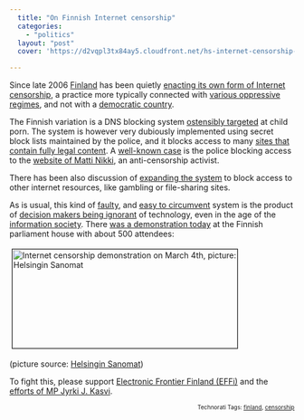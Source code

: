 ```yaml
---
  title: "On Finnish Internet censorship"
  categories: 
    - "politics"
  layout: "post"
  cover: 'https://d2vqpl3tx84ay5.cloudfront.net/hs-internet-censorship-demonstration-20080304.jpg'

---
```

<p>
Since late 2006 <a href="http://en.wikipedia.org/wiki/Finland">Finland</a> has been quietly <a href="http://www.effi.org/blog/kai-2008-02-18.html">enacting its own form of Internet censorship</a>, a practice more typically connected with <a href="http://en.wikipedia.org/wiki/Internet_censorship_in_the_People%27s_Republic_of_China">various oppressive regimes</a>, and not with a <a href="http://bergie.iki.fi/blog/black_box_voting_comes_to_finland/">democratic country</a>.
</p><p>
The Finnish variation is a DNS blocking system <a href="http://www.edri.org/edrigram/number3.18/censorshipFinland">ostensibly targeted</a> at child porn. The system is however very dubiously implemented using secret block lists maintained by the police, and it blocks access to many <a href="http://www.effi.org/blog/kai-2008-02-18.html#what-is-censored">sites that contain fully legal content</a>. A <a href="http://www.hs.fi/english/article/1135234057449">well-known case</a> is the police blocking access to the <a href="http://lapsiporno.info/">website of Matti Nikki</a>, an anti-censorship activist. 
</p><p>
There has been also discussion of <a href="http://www.effi.org/blog/kai-2008-02-18.html#expansion-of-censorship">expanding the system</a> to block access to other internet resources, like gambling or file-sharing sites.
</p><p>
As is usual, this kind of <a href="http://www.effi.org/blog/kai-2008-02-18.html#is-the-censorship-efficient-in-fighting-child-pornography">faulty</a>, and <a href="http://www.effi.org/blog/kai-2008-02-18.html#how-the-censorship-can-be-circumvented">easy to circumvent</a> system is the product of <a href="http://www.suvilinden.com/">decision makers being ignorant</a> of technology, even in the age of the <a href="http://virtual.finland.fi/finfo/english/infosoci.html">information society</a>. There <a href="http://www.finlandforthought.net/2008/03/04/internet-censorship-demonstration-today/">was a demonstration today</a> at the Finnish parliament house with about 500 attendees:
</p><p>
<img src="https://d2vqpl3tx84ay5.cloudfront.net/hs-internet-censorship-demonstration-20080304.jpg" height="175" width="398" border="1" hspace="4" vspace="4" alt="Internet censorship demonstration on March 4th, picture: Helsingin Sanomat" title="Internet censorship demonstration on March 4th, picture: Helsingin Sanomat" /></p><p>
(picture source: <a href="http://www.hs.fi/politiikka/artikkeli/Noin+500+vastusti+netin+ennakkosensuuria/1135234542143">Helsingin Sanomat</a>)
</p><p>
To fight this, please support <a href="http://www.effi.org/yhdistys/liittyminen.html">Electronic Frontier Finland (EFFi)</a> and the <a href="http://www.kasvi.org/index.php?id=4445&amp;x=5&amp;y=6">efforts of MP Jyrki J. Kasvi</a>.
</p>
<p style="text-align:right;font-size:10px;">Technorati Tags: <a href="http://www.technorati.com/tag/finland">finland</a>, <a href="http://www.technorati.com/tag/censorship">censorship</a></p>
